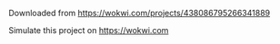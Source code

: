 Downloaded from https://wokwi.com/projects/438086795266341889

Simulate this project on https://wokwi.com